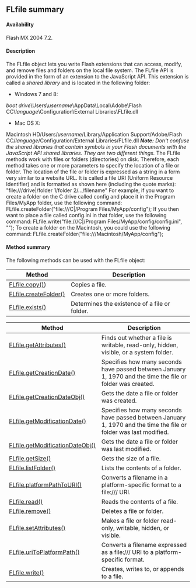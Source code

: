 ## FLfile summary

#### Availability

Flash MX 2004 7.2.

#### Description

The FLfile object lets you write Flash extensions that can access, modify, and remove files and folders on the local file system. The FLfile API is provided in the form of an extension to the JavaScript API. This extension is called a *shared library* and is located in the following folder:

-   Windows 7 and 8:

*boot drive*\\Users\\*username*\\AppData\\Local\\Adobe\\Flash CC\\*language*\\Configuration\\External Libraries\\FLfile.dll

-   Mac OS X:

Macintosh HD/Users/*username*/Library/Application Support/Adobe/Flash CC/*language*/Configuration/External Libraries/FLfile.dll
***Note:** Don't confuse the shared libraries that contain symbols in your Flash documents with the JavaScript API shared libraries. They are two different things.*
The FLfile methods work with files or folders (directories) on disk. Therefore, each method takes one or more parameters to specify the location of a file or folder. The location of the file or folder is expressed as a string in a form very similar to a website URL. It is called a file URI (Uniform Resource Identifier) and is formatted as shown here (including the quote marks):
"file:///drive\|/folder 1/folder 2/.../filename"
For example, if you want to create a folder on the C drive called config and place it in the Program Files/MyApp folder, use the following command:
FLfile.createFolder("file:///C\|/Program Files/MyApp/config");
If you then want to place a file called config.ini in that folder, use the following command: FLfile.write("file:///C\|/Program Files/MyApp/config/config.ini", ""); To create a folder on the Macintosh, you could use the following command: FLfile.createFolder("file:///Macintosh/MyApp/config");

#### Method summary

The following methods can be used with the FLfile object:

| **Method**                             | **Description**                               |
|----------------------------------------|-----------------------------------------------|
| [FLfile.copy()](../FLfile_object/FLfile.md))        | Copies a file.                                |
| [FLfile.createFolder()](../FLfile_object/FLfile1.md) | Creates one or more folders.                  |
| [FLfile.exists()](../FLfile_object/FLfile2.md)       | Determines the existence of a file or folder. |

| **Method**                                       | **Description**                                                                                                   |
|--------------------------------------------------|-------------------------------------------------------------------------------------------------------------------|
| [FLfile.getAttributes()](../FLfile_object/FLfile3.md)          | Finds out whether a file is writable, read-only, hidden, visible, or a system folder.                             |
| [FLfile.getCreationDate()](../FLfile_object/FLfile4.md)        | Specifies how many seconds have passed between January 1, 1970 and the time the file or folder was created.       |
| [FLfile.getCreationDateObj()](../FLfile_object/FLfile5.md)     | Gets the date a file or folder was created.                                                                       |
| [FLfile.getModificationDate()](../FLfile_object/FLfile6.md)    | Specifies how many seconds have passed between January 1, 1970 and the time the file or folder was last modified. |
| [FLfile.getModificationDateObj()](../FLfile_object/FLfile7.md) | Gets the date a file or folder was last modified.                                                                 |
| [FLfile.getSize()](../FLfile_object/FLfile8.md)                | Gets the size of a file.                                                                                          |
| [FLfile.listFolder()](../FLfile_object/FLfile9.md)             | Lists the contents of a folder.                                                                                   |
| [FLfile.platformPathToURI()](../FLfile_object/FLfile10.md)      | Converts a filename in a platform-specific format to a file:/// URI.                                              |
| [FLfile.read()](../FLfile_object/FLfile11.md)                   | Reads the contents of a file.                                                                                     |
| [FLfile.remove()](../FLfile_object/FLfile12.md)                 | Deletes a file or folder.                                                                                         |
| [FLfile.setAttributes()](../FLfile_object/FLfile13.md)          | Makes a file or folder read-only, writable, hidden, or visible.                                                   |
| [FLfile.uriToPlatformPath()](../FLfile_object/FLfile14.md)      | Converts a filename expressed as a file:/// URI to a platform- specific format.                                   |
| [FLfile.write()](../FLfile_object/FLfile15.md)                  | Creates, writes to, or appends to a file.                                                                         |

<span id="FLfile.copy()" class="anchor"></span>

